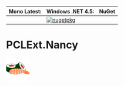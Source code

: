 **Mono Latest:** | **Windows .NET 4.5:** | **NuGet**
------------ | ------------- | -------------
 | | [![nugetpkg](https://img.shields.io/badge/nuget-PCLExt.Nancy-orange.svg)](https://www.nuget.org/packages/PCLExt.Nancy) 

# PCLExt.Nancy

![PCL Extension](https://raw.githubusercontent.com/Aragas/PCLExt.Nancy/master/common/sushi_64.png)